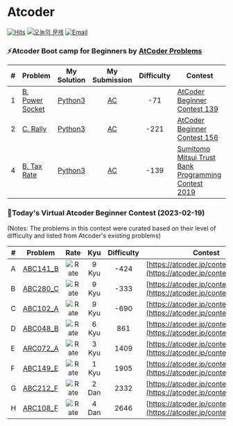 Atcoder
========
[![Hits](https://hits.seeyoufarm.com/api/count/incr/badge.svg?url=https%3A%2F%2Fgithub.com%2Fika9810%2FAtcoder&count_bg=%23FFC8C8&title_bg=%23555555&icon=&icon_color=%23E7E7E7&title=hits&edge_flat=false)](https://hits.seeyoufarm.com)
[![오늘의 문제](https://img.shields.io/badge/Today's%20ABC-Link-lightpink)](https://github.com/ika9810/Atcoder/blob/main/ABC.md) 
[![Email](https://img.shields.io/badge/Email-ika7204@naver.com-ff69b4)](mailTo:ika7204@naver.com)

### ⚡️Atcoder Boot camp for Beginners by [AtCoder Problems](https://kenkoooo.com/atcoder/#/training)
| # | Problem | My Solution | My Submission | Difficulty | Contest |
|---| ----- | :--------: | :----------: |  :----------: |  ---------- |
|1|[B. Power Socket](https://atcoder.jp/contests/abc139/tasks/abc139_b)|[Python3](https://github.com/ika9810/Atcoder/blob/main/Boot%20camp%20for%20Beginners/Easy%20100/B.%20Power%20Socket.py)|[AC](https://atcoder.jp/contests/abc139/submissions/38970416)|-71|[AtCoder Beginner Contest 139](https://atcoder.jp/contests/abc139)|
|2|[C. Rally](https://atcoder.jp/contests/abc156/tasks/abc156_c)| [Python3](https://github.com/ika9810/Atcoder/blob/main/Boot%20camp%20for%20Beginners/Easy%20100/C.%20Rally.py)|[AC](https://atcoder.jp/contests/abc156/submissions/38978009)|-221|[AtCoder Beginner Contest 156](https://atcoder.jp/contests/abc156)|
|4|[B. Tax Rate](https://atcoder.jp/contests/sumitrust2019/tasks/sumitb2019_b)| [Python3](https://github.com/ika9810/Atcoder/blob/main/Boot%20camp%20for%20Beginners/Easy%20100/B.%20Tax%20Rate.py)|[AC](https://atcoder.jp/contests/sumitrust2019/submissions/39006470)|-139|[Sumitomo Mitsui Trust Bank Programming Contest 2019](https://atcoder.jp/contests/sumitrust2019)|
### 🌟Today's Virtual Atcoder Beginner Contest (2023-02-19)
(Notes: The problems in this contest were curated based on their level of difficulty and listed from Atcoder's existing problems)

| # | Problem |Rate| Kyu | Difficulty | Contest |
|---| ----- | :--------: | :----------: | :----------: | ---------- |
|A|[ABC141_B](https://atcoder.jp/contests/abc141/tasks/abc141_b)|![Rate](https://img.shields.io/badge/9%20Kyu---424-lightgrey)|9 Kyu|-424|[https://atcoder.jp/contests/abc141](https://atcoder.jp/contests/abc141)|
|B|[ABC280_C](https://atcoder.jp/contests/abc280/tasks/abc280_c)|![Rate](https://img.shields.io/badge/9%20Kyu---333-lightgrey)|9 Kyu|-333|[https://atcoder.jp/contests/abc280](https://atcoder.jp/contests/abc280)|
|C|[ABC102_A](https://atcoder.jp/contests/abc102/tasks/abc102_a)|![Rate](https://img.shields.io/badge/9%20Kyu---690-lightgrey)|9 Kyu|-690|[https://atcoder.jp/contests/abc102](https://atcoder.jp/contests/abc102)|
|D|[ABC048_B](https://atcoder.jp/contests/abc048/tasks/abc048_b)|![Rate](https://img.shields.io/badge/6%20Kyu-861-brightgreen)|6 Kyu|861|[https://atcoder.jp/contests/abc048](https://atcoder.jp/contests/abc048)|
|E|[ARC072_A](https://atcoder.jp/contests/arc072/tasks/arc072_a)|![Rate](https://img.shields.io/badge/3%20Kyu-1409-green)|3 Kyu|1409|[https://atcoder.jp/contests/arc072](https://atcoder.jp/contests/arc072)|
|F|[ABC149_E](https://atcoder.jp/contests/abc149/tasks/abc149_e)|![Rate](https://img.shields.io/badge/1%20Kyu-1905-blue)|1 Kyu|1905|[https://atcoder.jp/contests/abc149](https://atcoder.jp/contests/abc149)|
|G|[ABC212_F](https://atcoder.jp/contests/abc212/tasks/abc212_f)|![Rate](https://img.shields.io/badge/2%20Dan-2332-yellow)|2 Dan|2332|[https://atcoder.jp/contests/abc212](https://atcoder.jp/contests/abc212)|
|H|[ARC108_F](https://atcoder.jp/contests/arc108/tasks/arc108_f)|![Rate](https://img.shields.io/badge/4%20Dan-2646-orange)|4 Dan|2646|[https://atcoder.jp/contests/arc108](https://atcoder.jp/contests/arc108)|

